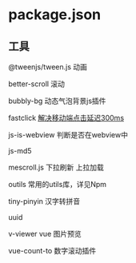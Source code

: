 # package.json

## 工具

@tweenjs/tween.js   动画

better-scroll  滚动 

bubbly-bg  动态气泡背景js插件

fastclick  [解决移动端点击延迟300ms](https://www.jianshu.com/p/67bae6dfca90)

js-is-webview   判断是否在webview中

js-md5

mescroll.js 下拉刷新 上拉加载

outils  常用的utils库，详见Npm

tiny-pinyin   汉字转拼音

uuid

v-viewer    vue 图片预览

vue-count-to 数字滚动插件

